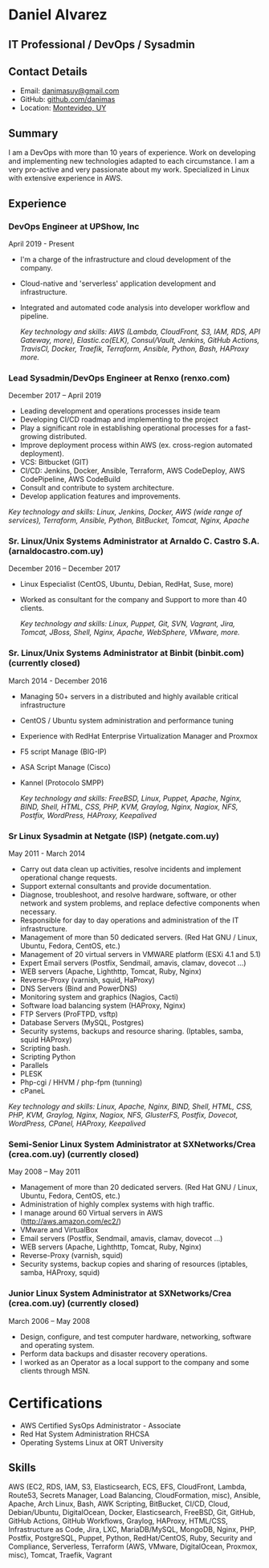 # Daniel Alvarez

## IT Professional / DevOps / Sysadmin

## Contact Details

- Email: [danimasuy@gmail.com](mailto:danimasuy@gmail.com)
- GitHub: [github.com/danimas](https://github.com/danimas)
- Location: [Montevideo, UY](https://en.wikipedia.org/wiki/Montevideo)

## Summary

I am a DevOps with more than 10 years of experience.
Work on developing and implementing new technologies adapted to each circumstance.
I am a very pro-active and very passionate about my work.
Specialized in Linux with extensive experience in AWS.

## Experience

### DevOps Engineer at UPShow, Inc

April 2019 - Present

- I'm a charge of the infrastructure and cloud development of the company.
- Cloud-native and 'serverless' application development and infrastructure.
- Integrated and automated code analysis into developer workflow and pipeline.

  _Key technology and skills: AWS (Lambda, CloudFront, S3, IAM, RDS, API Gateway, more), Elastic.co(ELK), Consul/Vault, Jenkins, GitHub Actions, TravisCI, Docker, Traefik, Terraform, Ansible, Python, Bash, HAProxy more._

### Lead Sysadmin/DevOps Engineer at Renxo (renxo.com)

December 2017 – April 2019

- Leading development and operations processes inside team
- Developing CI/CD roadmap and implementing to the project
- Play a significant role in establishing operational processes for a fast-growing distributed.
- Improve deployment process within AWS (ex. cross-region automated deployment).
- VCS: Bitbucket (GIT)
- CI/CD: Jenkins, Docker, Ansible, Terraform, AWS CodeDeploy, AWS CodePipeline, AWS CodeBuild
- Consult and contribute to system architecture.
- Develop application features and improvements.

_Key technology and skills: Linux, Jenkins, Docker, AWS (wide range of services), Terraform, Ansible, Python, BitBucket, Tomcat, Nginx, Apache_

### Sr. Linux/Unix Systems Administrator at Arnaldo C. Castro S.A. (arnaldocastro.com.uy)

December 2016 – December 2017

- Linux Especialist (CentOS, Ubuntu, Debian, RedHat, Suse, more)
- Worked as consultant for the company and Support to more than 40 clients.

  _Key technology and skills: Linux, Puppet, Git, SVN, Vagrant, Jira, Tomcat, JBoss, Shell, Nginx, Apache, WebSphere, VMware, more._

### Sr. Linux/Unix Systems Administrator at Binbit (binbit.com) (currently closed)

March 2014 - December 2016

- Managing 50+ servers in a distributed and highly available critical infrastructure
- CentOS / Ubuntu system administration and performance tuning
- Experience with RedHat Enterprise Virtualization Manager and Proxmox
- F5 script Manage (BIG-IP)
- ASA Script Manage (Cisco)
- Kannel (Protocolo SMPP)

  _Key technology and skills: FreeBSD, Linux, Puppet, Apache, Nginx, BIND, Shell, HTML, CSS, PHP, KVM, Graylog, Nginx, Nagiox, NFS, Postfix, WordPress, HAProxy, Keepalived_

### Sr Linux Sysadmin at Netgate (ISP) (netgate.com.uy)

May 2011 - March 2014

- Carry out data clean up activities, resolve incidents and implement operational change requests.
- Support external consultants and provide documentation.
- Diagnose, troubleshoot, and resolve hardware, software, or other network and system problems, and replace defective components when necessary.
- Responsible for day to day operations and administration of the IT infrastructure.
- Management of more than 50 dedicated servers. (Red Hat GNU / Linux, Ubuntu, Fedora, CentOS, etc.)
- Management of 20 virtual servers in VMWARE platform (ESXi 4.1 and 5.1)
- Expert Email servers (Postfix, Sendmail, amavis, clamav, dovecot ...)
- WEB servers (Apache, Lighthttp, Tomcat, Ruby, Nginx)
- Reverse-Proxy (varnish, squid, HaProxy)
- DNS Servers (Bind and PowerDNS)
- Monitoring system and graphics (Nagios, Cacti)
- Software load balancing system (HAProxy, Nginx)
- FTP Servers (ProFTPD, vsftp)
- Database Servers (MySQL, Postgres)
- Security systems, backups and resource sharing. (Iptables, samba, squid HAProxy)
- Scripting bash.
- Scripting Python
- Parallels
- PLESK
- Php-cgi / HHVM / php-fpm (tunning)
- cPaneL

_Key technology and skills: Linux, Apache, Nginx, BIND, Shell, HTML, CSS, PHP, KVM, Graylog, Nginx, Nagiox, NFS, GlusterFS, Postfix, Dovecot, WordPress, CPanel, HAProxy, Keepalived_

### Semi-Senior Linux System Administrator at SXNetworks/Crea (crea.com.uy) (currently closed)

May 2008 – May 2011

- Management of more than 20 dedicated servers. (Red Hat GNU / Linux, Ubuntu, Fedora, CentOS, etc.)
- Administration of highly complex systems with high traffic.
- I manage around 60 Virtual servers in AWS (http://aws.amazon.com/ec2/)
- VMware and VirtualBox
- Email servers (Postfix, Sendmail, amavis, clamav, dovecot ...)
- WEB servers (Apache, Lighthttp, Tomcat, Ruby, Nginx)
- Reverse-Proxy (varnish, squid)
- Security systems, backup copies and sharing of resources (iptables, samba, HAProxy, squid)

### Junior Linux System Administrator at SXNetworks/Crea (crea.com.uy) (currently closed)

March 2006 – May 2008

- Design, configure, and test computer hardware, networking, software and operating system.
- Perform data backups and disaster recovery operations.
- I worked as an Operator as a local support to the company and some clients through MSN.

# Certifications

- AWS Certified SysOps Administrator - Associate
- Red Hat System Administration RHCSA
- Operating Systems Linux at ORT University

## Skills

AWS (EC2, RDS, IAM, S3, Elasticsearch, ECS, EFS, CloudFront, Lambda, Route53, Secrets Manager, Load Balancing, CloudFormation, misc), Ansible, Apache, Arch Linux, Bash, AWK Scripting, BitBucket, CI/CD, Cloud, Debian/Ubuntu, DigitalOcean, Docker, Elasticsearch, FreeBSD, Git, GitHub, GitHub Actions, GitHub Workflows, Graylog, HAProxy, HTML/CSS, Infrastructure as Code, Jira, LXC, MariaDB/MySQL, MongoDB, Nginx, PHP, Postfix, PostgreSQL, Puppet, Python, RedHat/CentOS, Ruby, Security and Compliance, Serverless, Terraform (AWS, VMware, DigitalOcean, Proxmox, misc), Tomcat, Traefik, Vagrant
